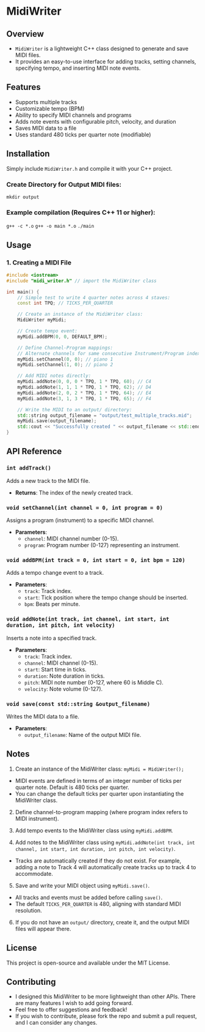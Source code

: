# MidiWriter

## Overview
- `MidiWriter` is a lightweight C++ class designed to generate and save MIDI files.
- It provides an easy-to-use interface for adding tracks, setting channels, specifying tempo, and inserting MIDI note events.

## Features
- Supports multiple tracks
- Customizable tempo (BPM)
- Ability to specify MIDI channels and programs
- Adds note events with configurable pitch, velocity, and duration
- Saves MIDI data to a file
- Uses standard 480 ticks per quarter note (modifiable)

## Installation
Simply include `MidiWriter.h` and compile it with your C++ project.

### Create Directory for Output MIDI files:
`mkdir output`

### Example compilation (Requires C++ 11 or higher):
`g++ -c *.o`
`g++ -o main *.o`
`./main`

## Usage
### 1. Creating a MIDI File
```cpp
#include <iostream>
#include "midi_writer.h" // import the MidiWriter class

int main() {
    // Simple test to write 4 quarter notes across 4 staves:
    const int TPQ; // TICKS_PER_QUARTER

    // Create an instance of the MidiWriter class:
    MidiWriter myMidi;

    // Create tempo event:
    myMidi.addBPM(0, 0, DEFAULT_BPM);

    // Define Channel-Program mappings:
    // Alternate channels for same consecutive Instrument/Program index, otherwise programs like Musescore will combine staves:
    myMidi.setChannel(0, 0); // piano 1
    myMidi.setChannel(1, 0); // piano 2

    // Add MIDI notes directly:
    myMidi.addNote(0, 0, 0 * TPQ, 1 * TPQ, 60); // C4
    myMidi.addNote(1, 1, 1 * TPQ, 1 * TPQ, 62); // D4
    myMidi.addNote(2, 0, 2 * TPQ, 1 * TPQ, 64); // E4
    myMidi.addNote(3, 1, 3 * TPQ, 1 * TPQ, 65); // F4

    // Write the MIDI to an output/ directory:
    std::string output_filename = "output/test_multiple_tracks.mid";
    myMidi.save(output_filename);
    std::cout << "Successfully created " << output_filename << std::endl;
}
```

## API Reference

### `int addTrack()`
Adds a new track to the MIDI file.
- **Returns**: The index of the newly created track.

### `void setChannel(int channel = 0, int program = 0)`
Assigns a program (instrument) to a specific MIDI channel.
- **Parameters**:
  - `channel`: MIDI channel number (0-15).
  - `program`: Program number (0-127) representing an instrument.

### `void addBPM(int track = 0, int start = 0, int bpm = 120)`
Adds a tempo change event to a track.
- **Parameters**:
  - `track`: Track index.
  - `start`: Tick position where the tempo change should be inserted.
  - `bpm`: Beats per minute.

### `void addNote(int track, int channel, int start, int duration, int pitch, int velocity)`
Inserts a note into a specified track.
- **Parameters**:
  - `track`: Track index.
  - `channel`: MIDI channel (0-15).
  - `start`: Start time in ticks.
  - `duration`: Note duration in ticks.
  - `pitch`: MIDI note number (0-127, where 60 is Middle C).
  - `velocity`: Note volume (0-127).

### `void save(const std::string &output_filename)`
Writes the MIDI data to a file.
- **Parameters**:
  - `output_filename`: Name of the output MIDI file.

## Notes
1. Create an instance of the MidiWriter class: `myMidi = MidiWriter();`
- MIDI events are defined in terms of an integer number of ticks per quarter note. Default is 480 ticks per quarter.
- You can change the default ticks per quarter upon instantiating the MidiWriter class.

2. Define channel-to-program mapping (where program index refers to MIDI instrument).

3. Add tempo events to the MidiWriter class using `myMidi.addBPM`.

4. Add notes to the MidiWriter class using `myMidi.addNote(int track, int channel, int start, int duration, int pitch, int velocity)`.
- Tracks are automatically created if they do not exist. For example, adding a note to Track 4 will automatically create tracks up to track 4 to accommodate.

5. Save and write your MIDI object using `myMidi.save()`.
- All tracks and events must be added before calling `save()`.
- The default `TICKS_PER_QUARTER` is 480, aligning with standard MIDI resolution.

6. If you do not have an `output/` directory, create it, and the output MIDI files will appear there.

## License
This project is open-source and available under the MIT License.

## Contributing
- I designed this MidiWriter to be more lightweight than other APIs. There are many features I wish to add going forward.
- Feel free to offer suggestions and feedback!
- If you wish to contribute, please fork the repo and submit a pull request, and I can consider any changes.


